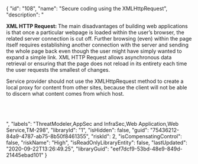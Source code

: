 {
  "id": "108",
  "name": "Secure coding using the XMLHttpRequest",
  "description": "<p><b>XML HTTP Request: </b>The main disadvantages of building web applications is that once a particular webpage is loaded within the user’s browser, the related server connection is cut off. Further browsing (even) within the page itself requires establishing another connection with the server and sending the whole page back even though the user might have simply wanted to expand a simple link. XML HTTP Request allows asynchronous data retrieval or ensuring that the page does not reload in its entirety each time the user requests the smallest of changes.</p><p>Service provider should not use the XMLHttpRequest method to create a local proxy for content from other sites, because the client will not be able to discern what content comes from which host.<br><br><br><br></p>",
  "labels": "ThreatModeler,AppSec and InfraSec,Web Application,Web Service,TM-298",
  "libraryId": "1",
  "isHidden": false,
  "guid": "75436212-84a9-4787-ab75-8b50f8461355",
  "riskId": 2,
  "isCompensatingControl": false,
  "riskName": "High",
  "isReadOnlyLibraryEntity": false,
  "lastUpdated": "2020-09-22T13:26:49.25",
  "libraryGuid": "eef7dcf9-53bd-48e9-849d-21445ebad101"
}
